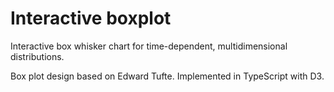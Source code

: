 # Interactive boxplot

Interactive box whisker chart for time-dependent, multidimensional distributions.

Box plot design based on Edward Tufte.
Implemented in TypeScript with D3.